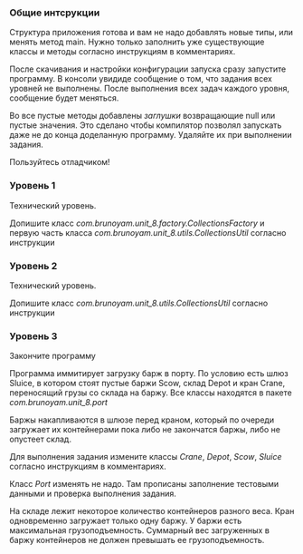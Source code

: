 <h3>Общие интсрукции</h3>
<p>Структура приложения готова и вам не надо добавлять новые типы, или менять метод main. Нужно только заполнить уже существующие
классы и методы согласно инструкциям в комментариях.</p>
<p>После скачивания и настройки конфигурации запуска сразу запустите программу. В консоли увидиде сообщение о том, что
задания всех уровней не выполнены. После выполнения всех задач каждого уровня, сообщение будет меняться.</p>
<p>Во все пустые методы добавлены <i>заглушки</i> возвращающие null или пустые значения. Это сделано чтобы компилятор
позволял запускать даже не до конца доделанную программу. Удаляйте их при выполнении задания.</p>
<p>Пользуйтесь отладчиком!</p>


<h3>Уровень 1</h3>
<p>Технический уровень.</p>
<p>Допишите класс <i>com.brunoyam.unit_8.factory.CollectionsFactory</i> и первую часть класса <i>com.brunoyam.unit_8.utils.CollectionsUtil</i> согласно инструкции</p> 

<h3>Уровень 2</h3>
<p>Технический уровень.</p>
Допишите класс <i>com.brunoyam.unit_8.utils.CollectionsUtil</i> согласно инструкции

<h3>Уровень 3</h3>
<p>Закончите программу</p>
<p>Программа иммитирует загрузку барж в порту. По условию есть шлюз Sluice, в котором стоят пустые баржи Scow,
 склад Depot и кран Crane, переносящий грузы со склада на баржу. Все классы находятся в пакете <i>com.brunoyam.unit_8.port</i></p>
<p>Баржы накапливаются в шлюзе перед краном, который по очереди загружает их контейнерами пока либо не закончатся баржы,
либо не опустеет склад.</p>
<p>Для выполнения задания измените классы <i>Crane</i>, <i>Depot</i>, <i>Scow</i>, <i>Sluice</i> согласно инструкциям в комментариях.</p>
<p>Класс <i>Port</i> изменять не надо. Там прописаны заполнение тестовыми данными и проверка выполнения задания.</p>
<p>На складе лежит некоторое количество контейнеров разного веса. Кран одновременно загружает только одну баржу.
У баржи есть максимальная грузоподъемность. Суммарный вес загруженных в баржу контейнеров не должен превышать
ее грузоподъемность.</p>